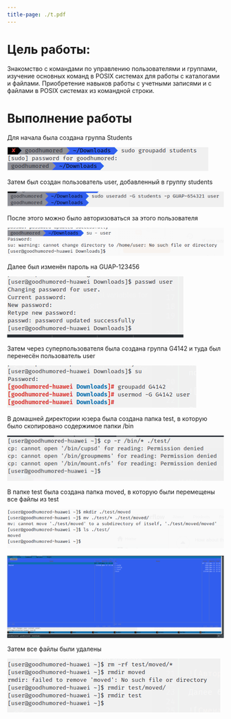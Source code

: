 ```yaml
---
title-page: ./t.pdf
---
```


# Цель работы:

Знакомство с командами по управлению пользователями и группами, изучение основных команд в POSIX системах для работы с каталогами и файлами. Приобретение навыков работы с учетными записями и с файлами  в  POSIX системах из командной строки.

# Выполнение работы

Для начала была создана группа Students

![Создание группы Students](image.png)

Затем был создан пользователь user, добавленный в группу students

![Создание пользователя user](image-2.png)

После этого можно было авторизоваться за этого пользователя

![Авторизация как user](image-3.png)

Далее был изменён пароль на GUAP-123456

![Смена пароля](image-4.png)

Затем через суперпользователя была создана группа G4142 и туда был перенесён пользователь user

![Создание группы G4142](image-5.png)

В домашней директории юзера была создана папка test, в которую было скопировано содержимое папки /bin

![Процесс копирования](image-7.png)

В папке test была создана папка moved, в которую были перемещены все файлы из test

![mv в moved](image-8.png)

![Папка test в mc](image-9.png)

Затем все файлы были удалены

![Удаление файлов](image-10.png)